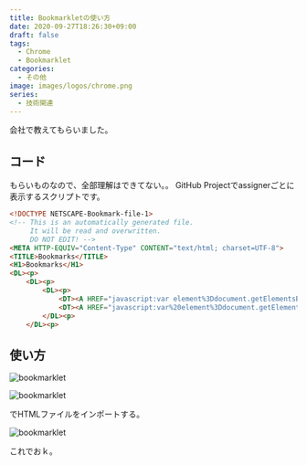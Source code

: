 ```yaml
---
title: Bookmarkletの使い方
date: 2020-09-27T18:26:30+09:00
draft: false
tags:
  - Chrome
  - Bookmarklet
categories:
  - その他
image: images/logos/chrome.png
series:
  - 技術関連
---
```


会社で教えてもらいました。

## コード

もらいものなので、全部理解はできてない。。
GitHub Projectでassignerごとに表示するスクリプトです。

```html
<!DOCTYPE NETSCAPE-Bookmark-file-1>
<!-- This is an automatically generated file.
     It will be read and overwritten.
     DO NOT EDIT! -->
<META HTTP-EQUIV="Content-Type" CONTENT="text/html; charset=UTF-8">
<TITLE>Bookmarks</TITLE>
<H1>Bookmarks</H1>
<DL><p>
    <DL><p>
        <DL><p>
            <DT><A HREF="javascript:var element%3Ddocument.getElementsByName(&quot;card_filter_query&quot;)%5B0%5D%3Belement.value%3D&quot;assignee%3Aユーザー名%22%3Belement.dispatchEvent(new KeyboardEvent(&quot;input&quot;))%3Bvoid(0);" ADD_DATE="1605227419">名前</A>
            <DT><A HREF="javascript:var%20element%3Ddocument.getElementsByName(%22card_filter_query%22)%5B0%5D%3Belement.value%3D%22assignee%3Aユーザー名%22%3Belement.dispatchEvent(new%20KeyboardEvent(%22input%22))%3Bvoid(0);" ADD_DATE="1605227685">名前</A>
        </DL><p>
    </DL><p>
```


## 使い方

![bookmarklet](/images/posts/2020/1117.png)

![bookmarklet](/images/posts/2020/1117-2.png)

でHTMLファイルをインポートする。

![bookmarklet](/images/posts/2020/1117-3.png)

これでおｋ。
